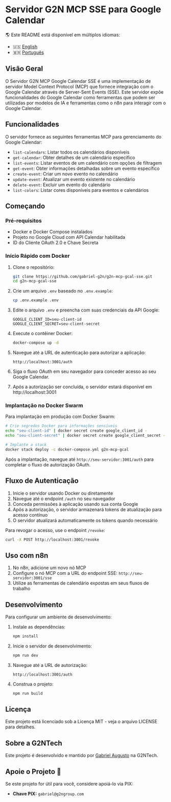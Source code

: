 # Servidor G2N MCP SSE para Google Calendar

🌎 Este README está disponível em múltiplos idiomas:
- 🇺🇸 [English](README.md)
- 🇧🇷 [Português](README.pt-br.md)

## Visão Geral

O Servidor G2N MCP Google Calendar SSE é uma implementação de servidor Model Context Protocol (MCP) que fornece integração com o Google Calendar através de Server-Sent Events (SSE). Este servidor expõe funcionalidades do Google Calendar como ferramentas que podem ser utilizadas por modelos de IA e ferramentas como o n8n para interagir com o Google Calendar.

## Funcionalidades

O servidor fornece as seguintes ferramentas MCP para gerenciamento do Google Calendar:

- `list-calendars`: Listar todos os calendários disponíveis
- `get-calendar`: Obter detalhes de um calendário específico
- `list-events`: Listar eventos de um calendário com opções de filtragem
- `get-event`: Obter informações detalhadas sobre um evento específico
- `create-event`: Criar um novo evento no calendário
- `update-event`: Atualizar um evento existente no calendário
- `delete-event`: Excluir um evento do calendário
- `list-colors`: Listar cores disponíveis para eventos e calendários

## Começando

### Pré-requisitos

- Docker e Docker Compose instalados
- Projeto no Google Cloud com API Calendar habilitada
- ID do Cliente OAuth 2.0 e Chave Secreta

### Início Rápido com Docker

1. Clone o repositório:
   ```bash
   git clone https://github.com/gabriel-g2n/g2n-mcp-gcal-sse.git
   cd g2n-mcp-gcal-sse
   ```

2. Crie um arquivo `.env` baseado no `.env.example`:
   ```bash
   cp .env.example .env
   ```

3. Edite o arquivo `.env` e preencha com suas credenciais da API Google:
   ```
   GOOGLE_CLIENT_ID=seu-client-id
   GOOGLE_CLIENT_SECRET=seu-client-secret
   ```

4. Execute o contêiner Docker:
   ```bash
   docker-compose up -d
   ```

5. Navegue até a URL de autenticação para autorizar a aplicação:
   ```
   http://localhost:3001/auth
   ```

6. Siga o fluxo OAuth em seu navegador para conceder acesso ao seu Google Calendar.

7. Após a autorização ser concluída, o servidor estará disponível em http://localhost:3001

### Implantação no Docker Swarm

Para implantação em produção com Docker Swarm:

```bash
# Crie segredos Docker para informações sensíveis
echo "seu-client-id" | docker secret create google_client_id -
echo "seu-client-secret" | docker secret create google_client_secret -

# Implante a stack
docker stack deploy -c docker-compose.yml g2n-mcp-gcal
```

Após a implantação, navegue até `http://seu-servidor:3001/auth` para completar o fluxo de autorização OAuth.

## Fluxo de Autenticação

1. Inicie o servidor usando Docker ou diretamente
2. Navegue até o endpoint `/auth` no seu navegador
3. Conceda permissões à aplicação usando sua conta Google
4. Após a autorização, o servidor armazenará tokens de atualização para acesso contínuo
5. O servidor atualizará automaticamente os tokens quando necessário

Para revogar o acesso, use o endpoint `/revoke`:
```bash
curl -X POST http://localhost:3001/revoke
```

## Uso com n8n

1. No n8n, adicione um novo nó MCP
2. Configure o nó MCP com a URL do endpoint SSE: `http://seu-servidor:3001/sse`
3. Utilize as ferramentas de calendário expostas em seus fluxos de trabalho

## Desenvolvimento

Para configurar um ambiente de desenvolvimento:

1. Instale as dependências:
   ```bash
   npm install
   ```

2. Inicie o servidor de desenvolvimento:
   ```bash
   npm run dev
   ```

3. Navegue até a URL de autorização:
   ```
   http://localhost:3001/auth
   ```

4. Construa o projeto:
   ```bash
   npm run build
   ```

## Licença

Este projeto está licenciado sob a Licença MIT - veja o arquivo LICENSE para detalhes.

## Sobre a G2NTech

Este projeto é desenvolvido e mantido por [Gabriel Augusto](https://github.com/oaugustosgabriel) na G2NTech.

## Apoie o Projeto 💜

Se este projeto for útil para você, considere apoiá-lo via PIX:
- **Chave PIX:** `gabriel@g2ngroup.com`